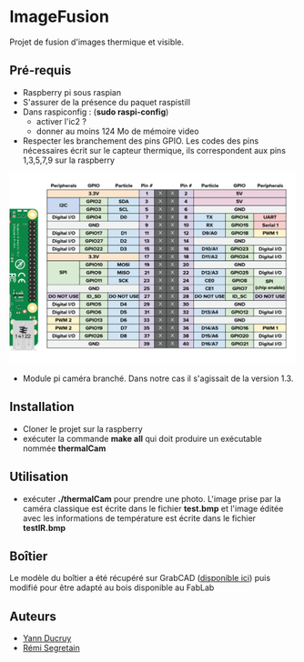 # ImageFusion

Projet de fusion d'images thermique et visible.

## Pré-requis
- Raspberry pi sous raspian
- S'assurer de la présence du paquet raspistill
- Dans raspiconfig : (**sudo raspi-config**)
  - activer l'ic2 ?
  - donner au moins 124 Mo de mémoire video
- Respecter les branchement des pins GPIO. Les codes des pins nécessaires écrit sur le capteur thermique, ils correspondent aux pins 1,3,5,7,9 sur la raspberry

![GPIO](./gpio.png?raw=true)

- Module pi caméra branché. Dans notre cas il s'agissait de la version 1.3.

## Installation
- Cloner le projet sur la raspberry
- exécuter la commande **make all** qui doit produire un exécutable nommée **thermalCam**

## Utilisation
- exécuter **./thermalCam** pour prendre une photo. L'image prise par la caméra classique est écrite dans le fichier **test.bmp** et l'image éditée avec les informations de température est écrite dans le fichier **testIR.bmp**


## Boîtier
Le modèle du boîtier a été récupéré sur GrabCAD ([disponible ici](https://grabcad.com/library/laser-cut-wood-case-for-raspberry-pi-3-1)) puis modifié pour être adapté au bois disponible au FabLab

## Auteurs
- [Yann Ducruy](https://github.com/yannou38)
- [Rémi Segretain](https://github.com/Tixp)
